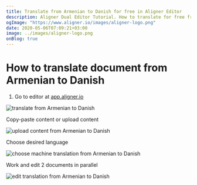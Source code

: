 ```yaml
---
title: Translate from Armenian to Danish for free in Aligner Editor
description: Aligner Dual Editor Tutorial. How to translate for free from Armenian to Danish. Aligner is multilingual document management platform. 
ogImage: "https://www.aligner.io/images/aligner-logo.png"
date: 2020-05-06T07:09:21+03:00
image: ../images/aligner-logo.png
onBlog: true
---
```


# How to translate document from Armenian to Danish

1. Go to editor at [app.aligner.io](https://app.aligner.io "Aligner App web page")

![translate from Armenian to Danish](../aligner-blank-editor.png "translate from Armenian to Danish")

Copy-paste content or upload content

![upload content from Armenian to Danish](../aligner-uploaded-document.png "upload content from Armenian to Danish")

Choose desired language

![choose machine translation from Armenian to Danish](../aligner-language-dropdown.png "choose machine translation from Armenian to Danish")

Work and edit 2 documents in parallel

![edit translation from Armenian to Danish](../aligner-double-sitded-editor.png "edit translation from Armenian to Danish")

